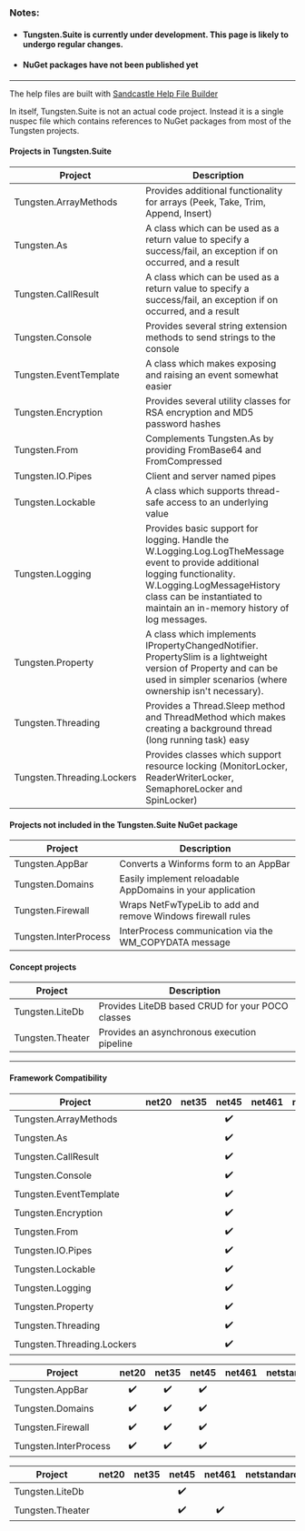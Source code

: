 ### Notes:
* #### Tungsten.Suite is currently under development.  This page is likely to undergo regular changes.
* #### NuGet packages have not been published yet
___

The help files are built with [Sandcastle Help File Builder](https://github.com/EWSoftware/SHFB)

In itself, Tungsten.Suite is not an actual code project.  Instead it is a single nuspec file which contains references to NuGet packages from most of the Tungsten projects.

#### Projects in Tungsten.Suite
| Project                    | Description                                                  |
| -------------------------- | ------------------------------------------------------------ |
| Tungsten.ArrayMethods      | Provides additional functionality for arrays (Peek, Take, Trim, Append, Insert) |
| Tungsten.As                | A class which can be used as a return value to specify a success/fail, an exception if on occurred, and a result |
| Tungsten.CallResult        | A class which can be used as a return value to specify a success/fail, an exception if on occurred, and a result |
| Tungsten.Console           | Provides several string extension methods to send strings to the console |
| Tungsten.EventTemplate     | A class which makes exposing and raising an event somewhat easier |
| Tungsten.Encryption        | Provides several utility classes for RSA encryption and MD5 password hashes |
| Tungsten.From              | Complements Tungsten.As by providing FromBase64 and FromCompressed |
| Tungsten.IO.Pipes          | Client and server named pipes                                |
| Tungsten.Lockable          | A class which supports thread-safe access to an underlying value |
| Tungsten.Logging           | Provides basic support for logging.  Handle the W.Logging.Log.LogTheMessage event to provide additional logging functionality.  W.Logging.LogMessageHistory class can be instantiated to maintain an in-memory history of log messages. |
| Tungsten.Property          | A class which implements IPropertyChangedNotifier.  PropertySlim is a lightweight version of Property and can be used in simpler scenarios (where ownership isn't necessary). |
| Tungsten.Threading         | Provides a Thread.Sleep method and ThreadMethod which makes creating a background thread (long running task) easy |
| Tungsten.Threading.Lockers | Provides classes which support resource locking (MonitorLocker, ReaderWriterLocker, SemaphoreLocker and SpinLocker) |

#### Projects not included in the Tungsten.Suite NuGet package
| Project               | Description                                                 |
| --------------------- | ----------------------------------------------------------- |
| Tungsten.AppBar       | Converts a Winforms form to an AppBar                       |
| Tungsten.Domains      | Easily implement reloadable AppDomains in your application  |
| Tungsten.Firewall     | Wraps NetFwTypeLib to add and remove Windows firewall rules |
| Tungsten.InterProcess | InterProcess communication via the WM_COPYDATA message      |

#### Concept projects
| Project          | Description                                      |
| ---------------- | ------------------------------------------------ |
| Tungsten.LiteDb  | Provides LiteDB based CRUD for your POCO classes |
| Tungsten.Theater | Provides an asynchronous execution pipeline      |

___
#### Framework Compatibility
<sub>

| Project                    | net20 | net35 |       net45        | net461 |   netstandard1.0   |   netstandard1.3   |   netstandard1.4   | netstandard1.5 |
| -------------------------- | :---: | :---: | :----------------: | :----: | :----------------: | :----------------: | :----------------: | :------------: |
| Tungsten.ArrayMethods      |       |       | :heavy_check_mark: |        | :heavy_check_mark: |                    |                    |                |
| Tungsten.As                |       |       | :heavy_check_mark: |        |                    | :heavy_check_mark: |                    |                |
| Tungsten.CallResult        |       |       | :heavy_check_mark: |        | :heavy_check_mark: |                    |                    |                |
| Tungsten.Console           |       |       | :heavy_check_mark: |        |                    | :heavy_check_mark: |                    |                |
| Tungsten.EventTemplate     |       |       | :heavy_check_mark: |        | :heavy_check_mark: |                    |                    |                |
| Tungsten.Encryption        |       |       | :heavy_check_mark: |        |                    | :heavy_check_mark: |                    |                |
| Tungsten.From              |       |       | :heavy_check_mark: |        |                    | :heavy_check_mark: |                    |                |
| Tungsten.IO.Pipes          |       |       | :heavy_check_mark: |        |                    |                    | :heavy_check_mark: |                |
| Tungsten.Lockable          |       |       | :heavy_check_mark: |        | :heavy_check_mark: |                    |                    |                |
| Tungsten.Logging           |       |       | :heavy_check_mark: |        | :heavy_check_mark: |                    |                    |                |
| Tungsten.Property          |       |       | :heavy_check_mark: |        | :heavy_check_mark: |                    |                    |                |
| Tungsten.Threading         |       |       | :heavy_check_mark: |        | :heavy_check_mark: |                    |                    |                |
| Tungsten.Threading.Lockers |       |       | :heavy_check_mark: |        | :heavy_check_mark: |                    |                    |                |

| Project               |       net20        |       net35        |       net45        | net461 | netstandard1.0 | netstandard1.3 | netstandard1.4 | netstandard1.5 |
| --------------------- | :----------------: | :----------------: | :----------------: | :----: | :------------: | :------------: | :------------: | :------------: |
| Tungsten.AppBar       | :heavy_check_mark: | :heavy_check_mark: | :heavy_check_mark: |        |                |                |                |                |
| Tungsten.Domains      | :heavy_check_mark: | :heavy_check_mark: | :heavy_check_mark: |        |                |                |                |                |
| Tungsten.Firewall     | :heavy_check_mark: | :heavy_check_mark: | :heavy_check_mark: |        |                |                |                |                |
| Tungsten.InterProcess | :heavy_check_mark: | :heavy_check_mark: | :heavy_check_mark: |        |                |                |                |                |

| Project          | net20 | net35 |       net45        |       net461       | netstandard1.0 |   netstandard1.3   |   netstandard1.4   | netstandard1.5 |
| ---------------- | :---: | :---: | :----------------: | :----------------: | :------------: | :----------------: | :----------------: | :------------: |
| Tungsten.LiteDb  |       |       | :heavy_check_mark: |                    |                |                    | :heavy_check_mark: |                |
| Tungsten.Theater |       |       | :heavy_check_mark: | :heavy_check_mark: |                | :heavy_check_mark: |                    |                |

</sub>

<!-- <p style="font-family:Segoe UI Symbol;font-size:14"></p> -->
